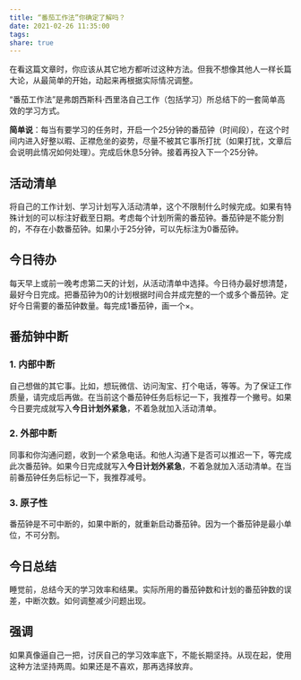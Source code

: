 ```yaml
---  
title: “番茄工作法”你确定了解吗？  
date: 2021-02-26 11:35:00  
tags:   
share: true  
---  
```

  
在看这篇文章时，你应该从其它地方都听过这种方法。但我不想像其他人一样长篇大论，从最简单的开始，动起来再根据实际情况调整。  
  
“番茄工作法”是弗朗西斯科·西里洛自己工作（包括学习）所总结下的一套简单高效的学习方式。  
  
**简单说**：每当有要学习的任务时，开启一个25分钟的番茄钟（时间段），在这个时间内进入好整以暇、正襟危坐的姿势，尽量不被其它事所打扰（如果打扰，文章后会说明此情况如何处理）。完成后休息5分钟。接着再投入下一个25分钟。  
  
## 活动清单  
  
将自己的工作计划、学习计划写入活动清单，这个不限制什么时候完成。如果有特殊计划的可以标注好截至日期。考虑每个计划所需的番茄钟。番茄钟是不能分割的，不存在小数番茄钟。如果小于25分钟，可以先标注为0番茄钟。  
  
## 今日待办  
  
每天早上或前一晚考虑第二天的计划，从活动清单中选择。今日待办最好想清楚，最好今日完成。把番茄钟为0的计划根据时间合并成完整的一个或多个番茄钟。定好今日需要的番茄钟数量。每完成1番茄钟，画一个×。  
  
## 番茄钟中断  
  
### 1. 内部中断  
  
自己想做的其它事。比如，想玩微信、访问淘宝、打个电话，等等。为了保证工作质量，请完成后再做。在当前这个番茄钟任务后标记一下，我推荐一个撇号。如果今日要完成就写入**今日计划外紧急**，不着急就加入活动清单。  
  
### 2. 外部中断  
  
同事和你沟通问题，收到一个紧急电话。和他人沟通下是否可以推迟一下，等完成此次番茄钟。如果今日完成就写入**今日计划外紧急**，不着急就加入活动清单。在当前番茄钟任务后标记一下，我推荐减号。  
  
### 3. 原子性  
  
番茄钟是不可中断的，如果中断的，就重新启动番茄钟。因为一个番茄钟是最小单位，不可分割。  
  
## 今日总结  
  
睡觉前，总结今天的学习效率和结果。实际所用的番茄钟数和计划的番茄钟数的误差，中断次数。如何调整减少问题出现。  
  
## 强调  
  
如果真像逼自己一把，讨厌自己的学习效率底下，不能长期坚持。从现在起，使用这种方法坚持两周。如果还是不喜欢，那再选择放弃。